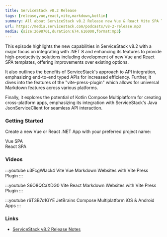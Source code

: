 ```yaml
---
title: ServiceStack v8.2 Release
tags: [release,vue,react,vite,markdown,kotlin]
summary: All about ServiceStack v8.2 Release new Vue & React Vite SPA Tailwind Markdown powered Templates, integrated Identity Auth, new Kotlin Compose Multiplatform template and new Vite Press Plugin  
url: https://media.servicestack.com/podcasts/v8-2-release.mp3
media: {size:2698701,duration:674.616000,format:mp3}
---
```


This episode highlights the new capabilities in ServiceStack v8.2 with a major focus on integrating 
with .NET 8 and enhancing its features to provide high-productivity solutions including development 
of new Vue and React SPA templates, offering improvements over existing options. 

It also outlines the benefits of ServiceStack's approach to API integration, emphasizing end-to-end 
typed APIs for increased efficiency. Further, it dives into the features of the 
"vite-press-plugin" which allows for universal Markdown features across various platforms. 

Finally, it explores the potential of Kotlin Compose Multiplatform for creating cross-platform apps, 
emphasizing its integration with ServiceStack's Java JsonServiceClient for seamless API interaction.

### Getting Started

Create a new Vue or React .NET App with your preferred project name:

<project-creator v-slot="x">
    <project-template :name="x.text" repo="NetCoreTemplates/vue-spa" :tags="['vite','auth']">
        <div class="mb-3 text-xl font-medium text-gray-700 dark:text-gray-200">Vue SPA</div>
        <template #icon>
            <img class='w-12 h-12' src="/img/svgs/vue.svg">
        </template>
    </project-template>
    <project-template :name="x.text" repo="NetCoreTemplates/react-spa" :tags="['vite','auth']">
        <div class="mb-3 text-xl font-medium text-gray-700 dark:text-gray-200">React SPA</div>
        <template #icon>
            <img class='w-12 h-12' src="/img/svgs/react.svg">
        </template>
    </project-template>
</project-creator>

### Videos

:::youtube u3FcgWlack4
Vite Vue Markdown Websites with Vite Press Plugin
:::

:::youtube S6O8QCaXDG0
Vite React Markdown Websites with Vite Press Plugin
:::

:::youtube r6T3B7o1GYE
JetBrains Compose Multiplatform iOS & Android Apps
:::

### Links

- [ServiceStack v8.2 Release Notes](https://docs.servicestack.net/releases/v8_02)
